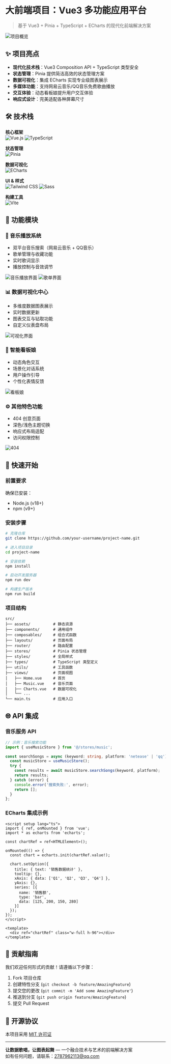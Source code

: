 # 大前端项目：Vue3 多功能应用平台

> 基于 Vue3 + Pinia + TypeScript + ECharts 的现代化前端解决方案

![项目概览](https://github.com/user-attachments/assets/c4c3fefa-4a41-4510-b5ee-6770b4cb731f)

## ✨ 项目亮点

- **现代化技术栈**：Vue3 Composition API + TypeScript 类型安全
- **状态管理**：Pinia 提供简洁高效的状态管理方案
- **数据可视化**：集成 ECharts 实现专业级图表展示
- **多媒体功能**：支持网易云音乐/QQ音乐免费歌曲播放
- **交互体验**：动态看板娘提升用户交互体验
- **响应式设计**：完美适配各种屏幕尺寸

## 🛠️ 技术栈

**核心框架**  
![Vue.js](https://img.shields.io/badge/Vue.js-3.4.21-4FC08D?logo=vuedotjs)
![TypeScript](https://img.shields.io/badge/TypeScript-5.0.2-3178C6?logo=typescript)

**状态管理**  
![Pinia](https://img.shields.io/badge/Pinia-2.1.7-FFD02F?logo=vue.js)

**数据可视化**  
![ECharts](https://img.shields.io/badge/ECharts-5.4.3-AA344D?logo=apacheecharts)

**UI & 样式**  
![Tailwind CSS](https://img.shields.io/badge/Tailwind_CSS-3.4.1-06B6D4?logo=tailwindcss)
![Sass](https://img.shields.io/badge/Sass-1.71.0-CC6699?logo=sass)

**构建工具**  
![Vite](https://img.shields.io/badge/Vite-5.1.0-646CFF?logo=vite)

## 🎯 功能模块

### 🎵 音乐播放系统
- 双平台音乐搜索（网易云音乐 + QQ音乐）
- 歌单管理与收藏功能
- 实时歌词显示
- 播放控制与音效调节

![音乐播放界面](https://github.com/user-attachments/assets/109df350-e273-48e2-af1e-680bf7a33e07)
![歌单界面](https://github.com/user-attachments/assets/b09ee850-f5cc-455e-a6b3-e7e565276e03)

### 📊 数据可视化中心
- 多维度数据图表展示
- 实时数据更新
- 图表交互与钻取功能
- 自定义仪表盘布局

![可视化界面](https://github.com/user-attachments/assets/17b2fa5b-b472-4140-b279-797162c29625)

### 🤖 智能看板娘
- 动态角色交互
- 场景化对话系统
- 用户操作引导
- 个性化表情反馈

![看板娘](https://github.com/user-attachments/assets/e5eff2dd-fe26-4759-b2de-80c3a196d7bb)

### ⚙️ 其他特色功能
- 404 创意页面
- 深色/浅色主题切换
- 响应式布局适配
- 访问权限控制

![404](https://github.com/user-attachments/assets/0716c2bc-db66-48e1-b75a-4bb76fbb3aeb)

## 🚀 快速开始

### 前置要求
确保已安装：
- Node.js (v18+)
- npm (v9+)

### 安装步骤
```bash
# 克隆仓库
git clone https://github.com/your-username/project-name.git

# 进入项目目录
cd project-name

# 安装依赖
npm install

# 启动开发服务器
npm run dev

# 构建生产版本
npm run build
```

### 项目结构
```
src/
├── assets/          # 静态资源
├── components/      # 通用组件
├── composables/     # 组合式函数
├── layouts/         # 页面布局
├── router/          # 路由配置
├── stores/          # Pinia 状态管理
├── styles/          # 全局样式
├── types/           # TypeScript 类型定义
├── utils/           # 工具函数
├── views/           # 页面视图
│   ├── Home.vue     # 首页
│   ├── Music.vue    # 音乐页面
│   ├── Charts.vue   # 数据可视化
│   └── ...          
└── main.ts          # 应用入口
```

## 🌐 API 集成

### 音乐服务 API
```typescript
// 示例：音乐搜索功能
import { useMusicStore } from '@/stores/music';

const searchSongs = async (keyword: string, platform: 'netease' | 'qq') => {
  const musicStore = useMusicStore();
  try {
    const results = await musicStore.searchSongs(keyword, platform);
    return results;
  } catch (error) {
    console.error('搜索失败:', error);
    return [];
  }
};
```

### ECharts 集成示例
```vue
<script setup lang="ts">
import { ref, onMounted } from 'vue';
import * as echarts from 'echarts';

const chartRef = ref<HTMLElement>();

onMounted(() => {
  const chart = echarts.init(chartRef.value!);
  
  chart.setOption({
    title: { text: '销售数据统计' },
    tooltip: {},
    xAxis: { data: ['Q1', 'Q2', 'Q3', 'Q4'] },
    yAxis: {},
    series: [{
      name: '销售额',
      type: 'bar',
      data: [125, 200, 150, 280]
    }]
  });
});
</script>

<template>
  <div ref="chartRef" class="w-full h-96"></div>
</template>
```

## 🤝 贡献指南

我们欢迎任何形式的贡献！请遵循以下步骤：

1. Fork 项目仓库
2. 创建特性分支 (`git checkout -b feature/AmazingFeature`)
3. 提交您的更改 (`git commit -m 'Add some AmazingFeature'`)
4. 推送到分支 (`git push origin feature/AmazingFeature`)
5. 提交 Pull Request

## 📜 开源协议

本项目采用 [MIT 许可证](LICENSE)

---
**让数据歌唱，让图表起舞** — 一个融合技术与艺术的前端解决方案  
如有任何问题，请联系：2787962113@qq.com
